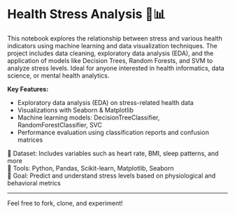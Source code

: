 # Health Stress Analysis 🧠📊

This notebook explores the relationship between stress and various health indicators using machine learning and data visualization techniques. The project includes data cleaning, exploratory data analysis (EDA), and the application of models like Decision Trees, Random Forests, and SVM to analyze stress levels. Ideal for anyone interested in health informatics, data science, or mental health analytics.

**Key Features:**
- Exploratory data analysis (EDA) on stress-related health data
- Visualizations with Seaborn & Matplotlib
- Machine learning models: DecisionTreeClassifier, RandomForestClassifier, SVC
- Performance evaluation using classification reports and confusion matrices

📁 Dataset: Includes variables such as heart rate, BMI, sleep patterns, and more  
🧪 Tools: Python, Pandas, Scikit-learn, Matplotlib, Seaborn  
🎯 Goal: Predict and understand stress levels based on physiological and behavioral metrics

---

Feel free to fork, clone, and experiment!
